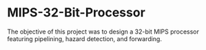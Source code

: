 # MIPS-32-Bit-Processor
The objective of this project was to design a 32-bit MIPS processor featuring pipelining, hazard detection, and forwarding.
